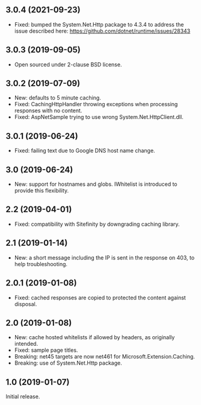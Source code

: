3.0.4 (2021-09-23)
------------------
 - Fixed: bumped the System.Net.Http package to 4.3.4 to address the issue described here: https://github.com/dotnet/runtime/issues/28343

3.0.3 (2019-09-05)
------------------
 - Open sourced under 2-clause BSD license.

3.0.2 (2019-07-09)
------------------
 - New: defaults to 5 minute caching.
 - Fixed: CachingHttpHandler throwing exceptions when processing responses
   with no content.
 - Fixed: AspNetSample trying to use wrong System.Net.HttpClient.dll.

3.0.1 (2019-06-24)
------------------
 - Fixed: failing text due to Google DNS host name change.

3.0 (2019-06-24)
----------------
 - New: support for hostnames and globs. IWhitelist is introduced to provide
   this flexibility.

2.2 (2019-04-01)
----------------
 - Fixed: compatibility with Sitefinity by downgrading caching library.

2.1 (2019-01-14)
----------------
 - New: a short message including the IP is sent in the response on 403, to
   help troubleshooting.

2.0.1 (2019-01-08)
------------------
 - Fixed: cached responses are copied to protected the content against
   disposal.

2.0 (2019-01-08)
----------------
 - New: cache hosted whitelists if allowed by headers, as originally intended.
 - Fixed: sample page titles.
 - Breaking: net45 targets are now net461 for Microsoft.Extension.Caching.
 - Breaking: use of System.Net.Http package.

1.0 (2019-01-07)
----------------
Initial release.
